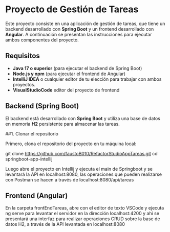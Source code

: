 # Proyecto de Gestión de Tareas

Este proyecto consiste en una aplicación de gestión de tareas, que tiene un backend desarrollado con **Spring Boot** y un frontend desarrollado con **Angular**. A continuación se presentan las instrucciones para ejecutar ambos componentes del proyecto.

## Requisitos

- **Java 17 o superior** (para ejecutar el backend de Spring Boot)
- **Node.js y npm** (para ejecutar el frontend de Angular)
- **IntelliJ IDEA** o cualquier editor de tu elección para trabajar con ambos proyectos.
- **VisualStudioCode** editor del proyecto de frontend


## Backend (Spring Boot)

El backend está desarrollado con **Spring Boot** y utiliza una base de datos en memoria **H2** persistente para almacenar las tareas.

##1. Clonar el repositorio

Primero, clona el repositorio del proyecto en tu máquina local:

git clone https://github.com/faustoB010/RefactorStudioAppTareas.git
cd springboot-app-intellij

Luego abre el proyecto en Intellij y ejecuta el main de Springboot y se levantará la API en localhost:8080, las operaciones que pueden realizarse con Postman se hacen a través de localhost:8080/api/tareas

## Frontend (Angular)

En la carpeta frontEndTareas, abre con el editor de texto VSCode y ejecuta ng serve para levantar el servidor en la dirección localhost:4200 y ahí se presentará una interfaz para realizar operaciones CRUD sobre la
base de datos H2, a través de la API levantada en localhost:8080
